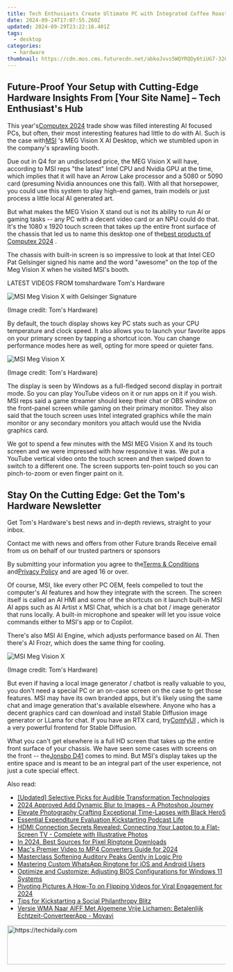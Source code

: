 ```yaml
---
title: Tech Enthusiasts Create Ultimate PC with Integrated Coffee Roaster & Grinder Inside
date: 2024-09-24T17:07:55.260Z
updated: 2024-09-29T23:22:16.401Z
tags:
  - desktop
categories:
  - hardware
thumbnail: https://cdn.mos.cms.futurecdn.net/abkoJvvs5WQYRQDy6tiUG7-320-80.png
---
```


## Future-Proof Your Setup with Cutting-Edge Hardware Insights From [Your Site Name] – Tech Enthusiast's Hub

This year's[Computex 2024](https://www.tomshardware.com/tag/computex) trade show was filled interesting AI focused PCs, but often, their most interesting features had little to do with AI. Such is the case with[MSI](https://www.tomshardware.com/tag/msi-microstar) 's MEG Vision X AI Desktop, which we stumbled upon in the company's sprawling booth.

 Due out in Q4 for an undisclosed price, the MEG Vision X will have, according to MSI reps "the latest" Intel CPU and Nvidia GPU at the time, which implies that it will have an Arrow Lake processor and a 5080 or 5090 card (presuming Nvidia announces one this fall). With all that horsepower, you could use this system to play high-end games, train models or just process a little local AI generated art.

 But what makes the MEG Vision X stand out is not its ability to run AI or gaming tasks -- any PC with a decent video card or an NPU could do that. It's the 1080 x 1920 touch screen that takes up the entire front surface of the chassis that led us to name this desktop one of the[best products of Computex 2024](https://www.tomshardware.com/tech-industry/best-of-computex-2024) .

 The chassis with built-in screen is so impressive to look at that Intel CEO Pat Gelsinger signed his name and the word "awesome" on the top of the Meg Vision X when he visited MSI's booth.

 LATEST VIDEOS FROM tomshardware Tom's Hardware

![MSI Meg Vision X with Gelsinger Signature](https://cdn.mos.cms.futurecdn.net/BYkvUDqMNVz6ycnx4BZFYV-320-80.jpg)

 (Image credit: Tom's Hardware)

 By default, the touch display shows key PC stats such as your CPU temperature and clock speed. It also allows you to launch your favorite apps on your primary screen by tapping a shortcut icon. You can change performance modes here as well, opting for more speed or quieter fans.

![MSI Meg Vision X](https://cdn.mos.cms.futurecdn.net/2SRaW8dq9GVUxC4BK2xbzh-320-80.jpg)

 (Image credit: Tom's Hardware)

 The display is seen by Windows as a full-fledged second display in portrait mode. So you can play YouTube videos on it or run apps on it if you wish. MSI reps said a game streamer should keep their chat or OBS window on the front-panel screen while gaming on their primary monitor. They also said that the touch screen uses Intel integrated graphics while the main monitor or any secondary monitors you attach would use the Nvidia graphics card.

 We got to spend a few minutes with the MSI MEG Vision X and its touch screen and we were impressed with how responsive it was. We put a YouTube vertical video onto the touch screen and then swiped down to switch to a different one. The screen supports ten-point touch so you can pinch-to-zoom or even finger paint on it.

## Stay On the Cutting Edge: Get the Tom's Hardware Newsletter

 Get Tom's Hardware's best news and in-depth reviews, straight to your inbox.

 Contact me with news and offers from other Future brands  Receive email from us on behalf of our trusted partners or sponsors

 By submitting your information you agree to the[Terms & Conditions](https://futureplc.com/terms-conditions/) and[Privacy Policy](https://futureplc.com/privacy-policy/) and are aged 16 or over.

 Of course, MSI, like every other PC OEM, feels compelled to tout the computer's AI features and how they integrate with the screen. The screen itself is called an AI HMI and some of the shortcuts on it launch built-in MSI AI apps such as AI Artist x MSI Chat, which is a chat bot / image generator that runs locally. A built-in microphone and speaker will let you issue voice commands either to MSI's app or to Copilot.

 There's also MSI AI Engine, which adjusts performance based on AI. Then there's AI Frozr, which does the same thing for cooling.

![MSI Meg Vision X](https://cdn.mos.cms.futurecdn.net/naxGXKocxiSqBdGWe9LHqR-320-80.jpg)

 (Image credit: Tom's Hardware)

 But even if having a local image generator / chatbot is really valuable to you, you don't need a special PC or an on-case screen on the case to get those features. MSI may have its own branded apps, but it's likely using the same chat and image generation that's available elsewhere. Anyone who has a decent graphics card can download and install Stable Diffusion image generator or LLama for chat. If you have an RTX card, try[ComfyUI](https://github.com/comfyanonymous/ComfyUI) , which is a very powerful frontend for Stable Diffusion.

 What you can't get elsewhere is a full HD screen that takes up the entire front surface of your chassis. We have seen some cases with screens on the front -- the[Jonsbo D41](https://www.jonsbo.com/en/products/D41MESHSCREENBlack.html) comes to mind. But MSI's display takes up the entire space and is meant to be an integral part of the user experience, not just a cute special effect.

<ins class="adsbygoogle"
     style="display:block"
     data-ad-format="autorelaxed"
     data-ad-client="ca-pub-7571918770474297"
     data-ad-slot="1223367746"></ins>

<ins class="adsbygoogle"
     style="display:block"
     data-ad-client="ca-pub-7571918770474297"
     data-ad-slot="8358498916"
     data-ad-format="auto"
     data-full-width-responsive="true"></ins>

<span class="atpl-alsoreadstyle">Also read:</span>
<div><ul>
<li><a href="https://article-helps.techidaily.com/updated-selective-picks-for-audible-transformation-technologies/"><u>[Updated] Selective Picks for Audible Transformation Technologies</u></a></li>
<li><a href="https://extra-tips.techidaily.com/2024-approved-add-dynamic-blur-to-images-a-photoshop-journey/"><u>2024 Approved Add Dynamic Blur to Images – A Photoshop Journey</u></a></li>
<li><a href="https://extra-tips.techidaily.com/elevate-photography-crafting-exceptional-time-lapses-with-black-hero5/"><u>Elevate Photography Crafting Exceptional Time-Lapses with Black Hero5</u></a></li>
<li><a href="https://extra-tips.techidaily.com/essential-expenditure-evaluation-kickstarting-podcast-life/"><u>Essential Expenditure Evaluation Kickstarting Podcast Life</u></a></li>
<li><a href="https://tech-hub.techidaily.com/hdmi-connection-secrets-revealed-connecting-your-laptop-to-a-flat-screen-tv-complete-with-illustrative-photos/"><u>HDMI Connection Secrets Revealed: Connecting Your Laptop to a Flat-Screen TV - Complete with Illustrative Photos</u></a></li>
<li><a href="https://extra-tips.techidaily.com/in-2024-best-sources-for-pixel-ringtone-downloads/"><u>In 2024, Best Sources for Pixel Ringtone Downloads</u></a></li>
<li><a href="https://some-guidance.techidaily.com/macs-premier-video-to-mp4-converters-guide-for-2024/"><u>Mac's Premier Video to MP4 Converters Guide for 2024</u></a></li>
<li><a href="https://extra-information.techidaily.com/masterclass-softening-auditory-peaks-gently-in-logic-pro/"><u>Masterclass Softening Auditory Peaks Gently in Logic Pro</u></a></li>
<li><a href="https://extra-tips.techidaily.com/mastering-custom-whatsapp-ringtone-for-ios-and-android-users/"><u>Mastering Custom WhatsApp Ringtone for iOS and Android Users</u></a></li>
<li><a href="https://win-forum.techidaily.com/optimize-and-customize-adjusting-bios-configurations-for-windows-11-systems/"><u>Optimize and Customize: Adjusting BIOS Configurations for Windows 11 Systems</u></a></li>
<li><a href="https://instagram-videos.techidaily.com/pivoting-pictures-a-how-to-on-flipping-videos-for-viral-engagement-for-2024/"><u>Pivoting Pictures A How-To on Flipping Videos for Viral Engagement for 2024</u></a></li>
<li><a href="https://extra-tips.techidaily.com/tips-for-kickstarting-a-social-philanthropy-blitz/"><u>Tips for Kickstarting a Social Philanthropy Blitz</u></a></li>
<li><a href="https://tech-savvy.techidaily.com/versie-wma-naar-aiff-met-algemene-vrije-lichamen-betalenlijk-echtzeit-converteerapp-movavi/"><u>Versie WMA Naar AIFF Met Algemene Vrije Lichamen: Betalenlijk Echtzeit-ConverteerApp - Movavi</u></a></li>
</ul></div>

<!-- affiliate ads begin -->
<a href="https://appsumo.8odi.net/c/5597632/2075462/7443" target="_top" id="2075462">
  <img src="//a.impactradius-go.com/display-ad/7443-2075462" border="0" alt="https://techidaily.com" width="728" height="90"/>
</a>
<img height="0" width="0" src="https://appsumo.8odi.net/i/5597632/2075462/7443" style="position:absolute;visibility:hidden;" border="0" />
<!-- affiliate ads end -->

